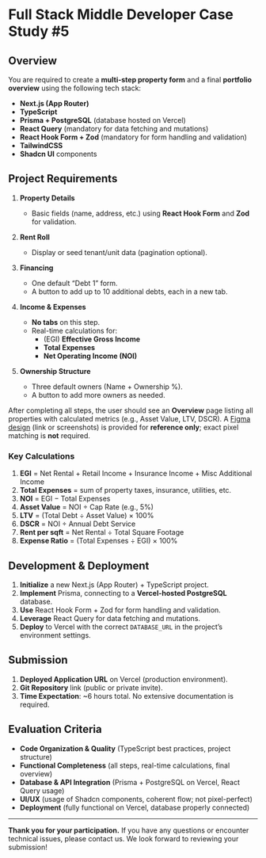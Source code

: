 # Full Stack Middle Developer Case Study #5

## Overview
You are required to create a **multi-step property form** and a final **portfolio overview** using the following tech stack:
- **Next.js (App Router)**
- **TypeScript**
- **Prisma + PostgreSQL** (database hosted on Vercel)
- **React Query** (mandatory for data fetching and mutations)
- **React Hook Form + Zod** (mandatory for form handling and validation)
- **TailwindCSS**
- **Shadcn UI** components

## Project Requirements
1. **Property Details**  
   - Basic fields (name, address, etc.) using **React Hook Form** and **Zod** for validation.

2. **Rent Roll**  
   - Display or seed tenant/unit data (pagination optional).

3. **Financing**  
   - One default “Debt 1” form.
   - A button to add up to 10 additional debts, each in a new tab.

4. **Income & Expenses**  
   - **No tabs** on this step.
   - Real-time calculations for:
     - (EGI) **Effective Gross Income**
     - **Total Expenses**
     - **Net Operating Income (NOI)**

5. **Ownership Structure**  
   - Three default owners (Name + Ownership %).
   - A button to add more owners as needed.

After completing all steps, the user should see an **Overview** page listing all properties with calculated metrics (e.g., Asset Value, LTV, DSCR). A [Figma design](#) (link or screenshots) is provided for **reference only**; exact pixel matching is **not** required.

### Key Calculations
1. **EGI** = Net Rental + Retail Income + Insurance Income + Misc Additional Income  
2. **Total Expenses** = sum of property taxes, insurance, utilities, etc.  
3. **NOI** = EGI − Total Expenses  
4. **Asset Value** = NOI ÷ Cap Rate (e.g., 5%)  
5. **LTV** = (Total Debt ÷ Asset Value) × 100%  
6. **DSCR** = NOI ÷ Annual Debt Service  
7. **Rent per sqft** = Net Rental ÷ Total Square Footage  
8. **Expense Ratio** = (Total Expenses ÷ EGI) × 100%

## Development & Deployment
1. **Initialize** a new Next.js (App Router) + TypeScript project.
2. **Implement** Prisma, connecting to a **Vercel-hosted PostgreSQL** database.  
3. **Use** React Hook Form + Zod for form handling and validation.  
4. **Leverage** React Query for data fetching and mutations.  
5. **Deploy** to Vercel with the correct `DATABASE_URL` in the project’s environment settings.

## Submission
1. **Deployed Application URL** on Vercel (production environment).  
2. **Git Repository** link (public or private invite).  
3. **Time Expectation**: ~6 hours total. No extensive documentation is required.

## Evaluation Criteria
- **Code Organization & Quality** (TypeScript best practices, project structure)  
- **Functional Completeness** (all steps, real-time calculations, final overview)  
- **Database & API Integration** (Prisma + PostgreSQL on Vercel, React Query usage)  
- **UI/UX** (usage of Shadcn components, coherent flow; not pixel-perfect)  
- **Deployment** (fully functional on Vercel, database properly connected)

---

**Thank you for your participation.** If you have any questions or encounter technical issues, please contact us. We look forward to reviewing your submission!
